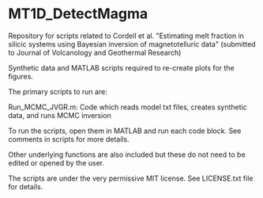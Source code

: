 # MT1D_DetectMagma
Repository for scripts related to Cordell et al. "Estimating melt fraction in silicic systems using Bayesian inversion of magnetotelluric data" 
(submitted to Journal of Volcanology and Geothermal Research)

Synthetic data and MATLAB scripts required to re-create plots for the figures.

The primary scripts to run are:

Run_MCMC_JVGR.m: Code which reads model txt files, creates synthetic data, and runs MCMC inversion

To run the scripts, open them in MATLAB and run each code block. See comments in scripts for more details.

Other underlying functions are also included but these do not need to be edited or opened by the user.

The scripts are under the very permissive MIT license. See LICENSE.txt file for details.
